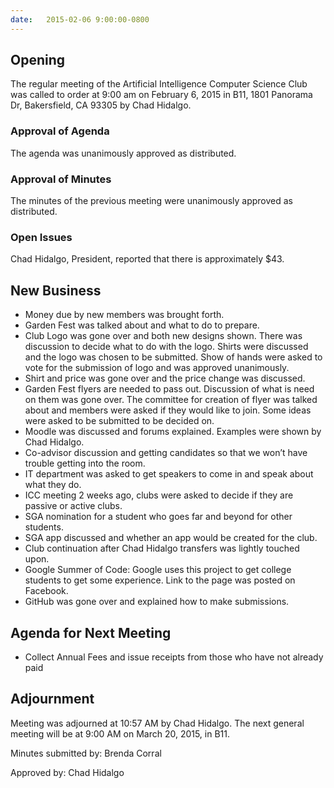```yaml
---
date:   2015-02-06 9:00:00-0800
---
```


## Opening

The regular meeting of the Artificial Intelligence Computer Science Club was called to order at 9:00 am on February 6, 2015 in B11, 1801 Panorama Dr, Bakersfield, CA 93305 by Chad Hidalgo.

### Approval of Agenda

The agenda was unanimously approved as distributed.

### Approval of Minutes

The minutes of the previous meeting were unanimously approved as distributed.

### Open Issues

Chad Hidalgo, President, reported that there is approximately $43.

## New Business

 *	Money due by new members was brought forth.
 *	Garden Fest was talked about and what to do to prepare.
 *	Club Logo was gone over and both new designs shown. There was discussion to decide what to do with the logo. Shirts were discussed and the logo was chosen to be submitted. Show of hands were asked to vote for the submission of logo and was approved unanimously.
 *	Shirt and price was gone over and the price change was discussed.
 *	Garden Fest flyers are needed to pass out. Discussion of what is need on them was gone over. The committee for creation of flyer was talked about and members were asked if they would like to join. Some ideas were asked to be submitted to be decided on.
 *	Moodle was discussed and forums explained. Examples were shown by Chad Hidalgo.
 *	Co-advisor discussion and getting candidates so that we won’t have trouble getting into the room.
 *	IT department was asked to get speakers to come in and speak about what they do.
 *	ICC meeting 2 weeks ago, clubs were asked to decide if they are passive or active clubs.
 *	SGA nomination for a student who goes far and beyond for other students.
 *	SGA app discussed and whether an app would be created for the club.
 *	Club continuation after Chad Hidalgo transfers was lightly touched upon.
 *	Google Summer of Code: Google uses this project to get college students to get some experience. Link to the page was posted on Facebook.
 *	GitHub was gone over and explained how to make submissions.

## Agenda for Next Meeting

 * Collect Annual Fees and issue receipts from those who have not already paid

## Adjournment

Meeting was adjourned at 10:57 AM by Chad Hidalgo. The next general meeting will be at 9:00 AM on March 20, 2015, in B11.

Minutes submitted by: Brenda Corral

Approved by: Chad Hidalgo
